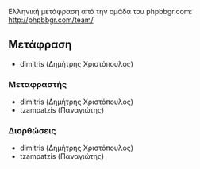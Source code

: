 Ελληνική μετάφραση από την ομάδα του phpbbgr.com:
http://phpbbgr.com/team/

## Μετάφραση
* dimitris (Δημήτρης Χριστόπουλος)

### Μεταφραστής
* dimitris (Δημήτρης Χριστόπουλος)
* tzampatzis (Παναγιώτης)

### Διορθώσεις
* dimitris (Δημήτρης Χριστόπουλος)
* tzampatzis (Παναγιώτης)